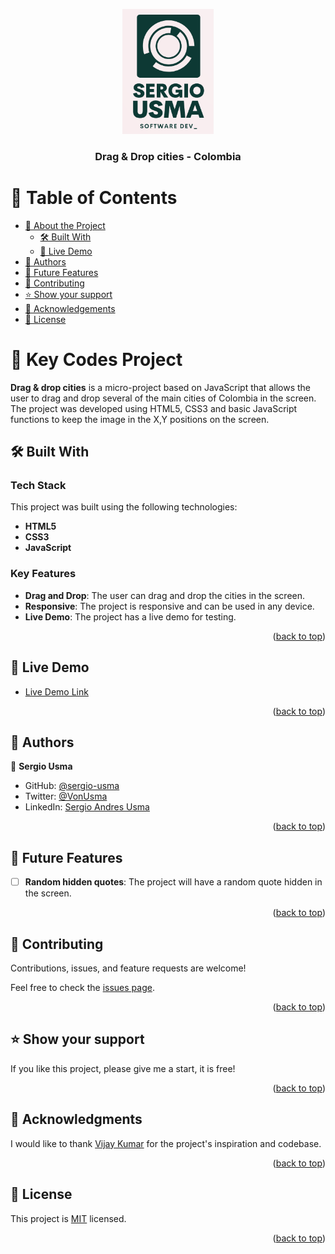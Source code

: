 <a name="readme-top"></a>


<div align="center">
  <img src="logo.png" alt="logo" width="auto"  height="200" />
  <br/>

  <h3><b>Drag & Drop cities - Colombia</b></h3>

</div>

<!-- TABLE OF CONTENTS -->

# 📗 Table of Contents

- [📖 About the Project](#about-project)
  - [🛠 Built With](#built-with)
  - [🚀 Live Demo](#live-demo)
- [👥 Authors](#authors)
- [🔭 Future Features](#future-features)
- [🤝 Contributing](#contributing)
- [⭐️ Show your support](#support)
- [🙏 Acknowledgements](#acknowledgements)
- [📝 License](#license)

<!-- PROJECT DESCRIPTION -->

# 📖 Key Codes Project <a name="about-project"></a>

**Drag & drop cities** is a micro-project based on JavaScript that allows the user to drag and drop several of the main cities of Colombia in the screen. The project was developed using HTML5, CSS3 and basic JavaScript functions to keep the image in the X,Y positions on the screen.

## 🛠 Built With <a name="built-with"></a>

### Tech Stack <a name="tech-stack"></a>

This project was built using the following technologies:

- **HTML5**
- **CSS3**
- **JavaScript**

<!-- Features -->

### Key Features <a name="key-features"></a>

- **Drag and Drop**: The user can drag and drop the cities in the screen.
- **Responsive**: The project is responsive and can be used in any device.
- **Live Demo**: The project has a live demo for testing.

<p align="right">(<a href="#readme-top">back to top</a>)</p>

<!-- LIVE DEMO -->

## 🚀 Live Demo <a name="live-demo"></a>

- [Live Demo Link](https://sergio-usma.github.io/drag_drop_cities/)

<p align="right">(<a href="#readme-top">back to top</a>)</p>

<!-- AUTHORS -->

## 👥 Authors <a name="authors"></a>

👤 **Sergio Usma**

- GitHub: [@sergio-usma](https://github.com/sergio-usma)
- Twitter: [@VonUsma](https://twitter.com/vonusma)
- LinkedIn: [Sergio Andres Usma](https://www.linkedin.com/in/sergiousma/)

<p align="right">(<a href="#readme-top">back to top</a>)</p>

<!-- FUTURE FEATURES -->

## 🔭 Future Features <a name="future-features"></a>

- [ ] **Random hidden quotes**: The project will have a random quote hidden in the screen.

<p align="right">(<a href="#readme-top">back to top</a>)</p>

<!-- CONTRIBUTING -->

## 🤝 Contributing <a name="contributing"></a>

Contributions, issues, and feature requests are welcome!

Feel free to check the [issues page](../../issues/).

<p align="right">(<a href="#readme-top">back to top</a>)</p>

<!-- SUPPORT -->

## ⭐️ Show your support <a name="support"></a>

If you like this project, please give me a start, it is free!

<p align="right">(<a href="#readme-top">back to top</a>)</p>

<!-- ACKNOWLEDGEMENTS -->

## 🙏 Acknowledgments <a name="acknowledgements"></a>

I would like to thank [Vijay Kumar](https://www.linkedin.com/in/vijay-kumar-44b4b1197/) for the project's inspiration and codebase.

<p align="right">(<a href="#readme-top">back to top</a>)</p>

<!-- LICENSE -->

## 📝 License <a name="license"></a>

This project is [MIT](./LICENSE) licensed.

<p align="right">(<a href="#readme-top">back to top</a>)</p>
